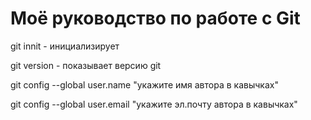 # Моё руководство по работе с Git

git innit - инициализирует

git version - показывает версию git

git config --global user.name "укажите имя автора в кавычках"

git config --global user.email "укажите эл.почту автора в кавычках"

